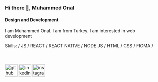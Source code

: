 ### Hi there 👋, Muhammed Onal
#### Design and Development


I am Muhammed Onal. I am from Turkey. I am interested in web development

Skills: / JS / REACT / REACT NATIVE / NODE.JS / HTML / CSS / FIGMA /
 <br/><br/>
<br/><br/>
[<img src='https://cdn.jsdelivr.net/npm/simple-icons@3.0.1/icons/github.svg' alt='github' height='40'>](https://github.com/muhammed0nal)  [<img src='https://cdn.jsdelivr.net/npm/simple-icons@3.0.1/icons/linkedin.svg' alt='linkedin' height='40'>](https://www.linkedin.com/in/muhammed-onal-1b347a223/)   [<img src='https://cdn.jsdelivr.net/npm/simple-icons@3.0.1/icons/instagram.svg' alt='instagram' height='40'>](https://www.instagram.com/muhammed0nal/)  






